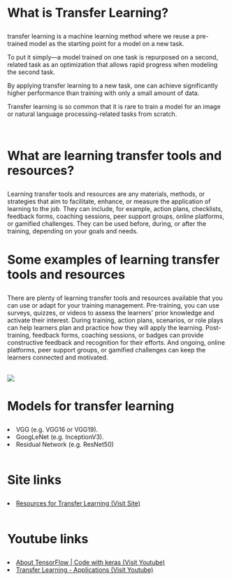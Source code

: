# <b>What is Transfer Learning?</b> <ul>

transfer learning is a machine learning method where we reuse a pre-trained model as the starting point for a model on a new task.

To put it simply—a model trained on one task is repurposed on a second, related task as an optimization that allows rapid progress when modeling the second task.

By applying transfer learning to a new task, one can achieve significantly higher performance than training with only a small amount of data.

Transfer learning is so common that it is rare to train a model for an image or natural language processing-related tasks from scratch.

<br>

# <b>What are learning transfer tools and resources?</b> <ul>


Learning transfer tools and resources are any materials, methods, or strategies that aim to facilitate, enhance, or measure the application of learning to the job. They can include, for example, action plans, checklists, feedback forms, coaching sessions, peer support groups, online platforms, or gamified challenges. They can be used before, during, or after the training, depending on your goals and needs.

# <b>Some examples of learning transfer tools and resources</b> <ul>

There are plenty of learning transfer tools and resources available that you can use or adapt for your training management. Pre-training, you can use surveys, quizzes, or videos to assess the learners' prior knowledge and activate their interest. During training, action plans, scenarios, or role plays can help learners plan and practice how they will apply the learning. Post-training, feedback forms, coaching sessions, or badges can provide constructive feedback and recognition for their efforts. And ongoing, online platforms, peer support groups, or gamified challenges can keep the learners connected and motivated.


<br>


<img src="https://assets-global.website-files.com/5d7b77b063a9066d83e1209c/616b35e31e352613b291f4c7_P46neY1rhMd5NbTxhCbaWWAnwJwhgCZjSLp2C2-6Pzf8sBEfAxtlhnAOV_Jq_gX-zOaztDWLrtFal42V-EDr86Gcd8QYrWh4uMxZ-_-X_Pd5tOge9EkBmFr7UxrEWLMwCNZi14WK%3Ds0.jpeg">

<br>

# Models for transfer learning <ul>

<li>VGG (e.g. VGG16 or VGG19).
<li>GoogLeNet (e.g. InceptionV3).
<li>Residual Network (e.g. ResNet50)</li>

<br>

# Site links <ul>

<li><a href="https://analyticsindiamag.com/9-free-resources-to-learn-transfer-learning/">Resources for Transfer Learning (Visit Site)</a> </li>

<br>

# Youtube links <ul>

<li><a href="https://www.youtube.com/watch?v=DyPW-994t7w&t=555s">About TensorFlow | Code with keras (Visit Youtube)</a> </li>
</ul>

<li><a href="https://www.youtube.com/watch?v=L0x24Arqun4">Transfer Learning - Applications (Visit Youtube)</a> </li>
</ul>
